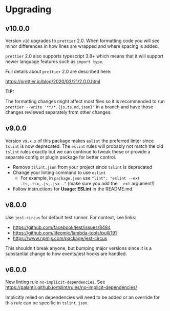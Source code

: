 # Upgrading

## v10.0.0

Version `v10` upgrades to `prettier` 2.0. When formatting code you will see
minor differences in how lines are wrapped and where spacing is added.

`prettier` 2.0 also supports typescript 3.8+ which means that it will support
newer language features such as `import type`.

Full details about `prettier` 2.0 are described here:

<https://prettier.io/blog/2020/03/21/2.0.0.html>

**TIP:**

The formatting changes might affect most files so it is recommended to run
`prettier --write '**/*.{js,ts,md,json}'` in a branch and have those changes
reviewed separately from other changes.

## v9.0.0

Version `v9.x.x` of this package makes `eslint` the preferred linter since
`tslint` is now deprecated. The `eslint` rules will probably not match the old
`tslint` rules exactly but we can continue to tweak these or provide a separate
config or plugin package for better control.

- Remove `tslint.json` from your project since `tslint` is deprecated
- Change your linting command to use `eslint`
  - For example, in `package.json` use
    `"lint": "eslint --ext .ts,.tsx,.js,.jsx ."` (make sure you add the `--ext`
    argument!)
- Follow instructions for **Usage: ESLint** in the README.md.

## v8.0.0

Use `jest-circus` for default test runner. For context, see links:

- <https://github.com/facebook/jest/issues/8484>
- <https://github.com/lifeomic/lambda-tools/pull/191>
- <https://www.npmjs.com/package/jest-circus>

This shouldn't break anyone, but bumping major versions since it is a
substantial change to how events/jest hooks are handled.

## v6.0.0

New linting rule `no-implicit-dependencies`. See
<https://palantir.github.io/tslint/rules/no-implicit-dependencies/>

Implicitly relied on dependencies will need to be added or an override for this
rule can be specific in `tslint.json`.
